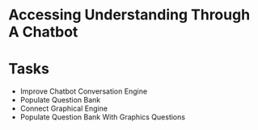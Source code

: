 # Accessing Understanding Through A Chatbot

# Tasks

- Improve Chatbot Conversation Engine
- Populate Question Bank
- Connect Graphical Engine
- Populate Question Bank With Graphics Questions
